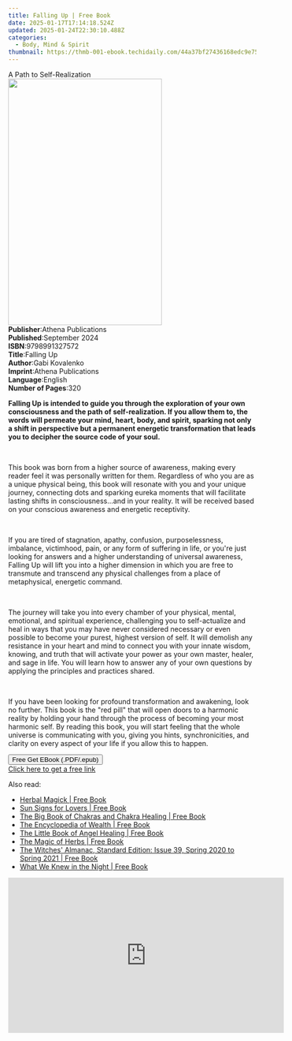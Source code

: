 ```yaml
---
title: Falling Up | Free Book
date: 2025-01-17T17:14:18.524Z
updated: 2025-01-24T22:30:10.488Z
categories:
  - Body, Mind & Spirit
thumbnail: https://thmb-001-ebook.techidaily.com/44a37bf27436168edc9e75674a8fbcd468c485566f16198e9ea18079a675cca3.jpg
---
```

<main id="book-container">
  <div class="flex flex-col">
    <div class="book-brief flex-1 py-6 px-4 sm:p-6 md:py-10 md:px-8">
      <!-- brief-->
      <div class="book-brief-main">A Path to Self-Realization</div>
    </div>
    <div
      class="book-meta-info flex-1 grid gap-4 col-start-1 col-end-3 row-start-1 sm:mb-6 sm:grid-cols-4 lg:gap-6 lg:col-start-2 lg:row-end-6 lg:row-span-6 lg:mb-0"
    >
      <div
        class="book-meta-info-left place-content-center mt-4 p-4 text-sm leading-6 col-start-2 col-span-2 dark:text-slate-400"
      >
        <img
          class="w-full h-500 object-cover rounded-lg sm:h-255 sm:col-span-2 lg:col-span-full"
          src="https://img-001-ebook.techidaily.com/ed867bc172b7f4c9324539d1d56ce9dfc961a25266e7fdad3bf01d9f21abdfcb.jpg"
          alt=""
          width="312"
          height="500"
        />
      </div>
      <div
        class="book-meta-info-right mt-2 col-start-1 row-start-2 col-span-3 self-center"
      >
        <!-- meta data  -->
        <div class="flex flex-col px-4 md:px-8">
          <div class="flex-1">
            <strong>Publisher</strong>:<span class="px-2"
              >Athena Publications</span
            >
          </div>
          <div class="flex-1">
            <strong>Published</strong>:<span class="px-2">September 2024</span>
          </div>
          <div class="flex-1">
            <strong>ISBN</strong>:<span class="px-2">9798991327572</span>
          </div>
          <div class="flex-1">
            <strong>Title</strong>:<span class="px-2">Falling Up</span>
          </div>
          <div class="flex-1">
            <strong>Author</strong>:<span class="px-2">Gabi Kovalenko</span>
          </div>
          <div class="flex-1">
            <strong>Imprint</strong>:<span class="px-2"
              >Athena Publications</span
            >
          </div>
          <div class="flex-1">
            <strong>Language</strong>:<span class="px-2">English</span>
          </div>
          <div class="flex-1">
            <strong>Number of Pages</strong>:<span class="px-2">320</span>
          </div>
        </div>
      </div>
    </div>
    <div class="book-description flex-1 py-6 px-4 sm:p-6 md:py-10 md:px-8">
      <div class="book-description-main">
        <div accordion-content="" id="description">
          <p data-sleek-node-id="930600">
            <strong
              >Falling Up is intended to guide you through the exploration of
              your own consciousness and the path of self-realization. If you
              allow them to, the words will permeate your mind, heart, body, and
              spirit, sparking not only a shift in perspective but a permanent
              energetic transformation that leads you to decipher the source
              code of your soul.
            </strong>
          </p>
          <p data-sleek-node-id="930600"><br /></p>
          <p data-sleek-node-id="930600">
            This book was born from a higher source of awareness, making every
            reader feel it was personally written for them. Regardless of who
            you are as a unique physical being, this book will resonate with you
            and your unique journey, connecting dots and sparking eureka moments
            that will facilitate lasting shifts in consciousness...and in your
            reality. It will be received based on your conscious awareness and
            energetic receptivity.
          </p>
          <p data-sleek-node-id="930600"><br /></p>
          <p data-sleek-node-id="930600">
            If you are tired of stagnation, apathy, confusion, purposelessness,
            imbalance, victimhood, pain, or any form of suffering in life, or
            you're just looking for answers and a higher understanding of
            universal awareness, Falling Up will lift you into a higher
            dimension in which you are free to transmute and transcend any
            physical challenges from a place of metaphysical, energetic command.
          </p>
          <p data-sleek-node-id="930600"><br /></p>
          <p data-sleek-node-id="930600">
            The journey will take you into every chamber of your physical,
            mental, emotional, and spiritual experience, challenging you to
            self-actualize and heal in ways that you may have never considered
            necessary or even possible to become your purest, highest version of
            self. It will demolish any resistance in your heart and mind to
            connect you with your innate wisdom, knowing, and truth that will
            activate your power as your own master, healer, and sage in life.
            You will learn how to answer any of your own questions by applying
            the principles and practices shared.
          </p>
          <p data-sleek-node-id="930600"><br /></p>
          <p data-sleek-node-id="930600">
            If you have been looking for profound transformation and awakening,
            look no further. This book is the "red pill" that will open doors to
            a harmonic reality by holding your hand through the process of
            becoming your most harmonic self. By reading this book, you will
            start feeling that the whole universe is communicating with you,
            giving you hints, synchronicities, and clarity on every aspect of
            your life if you allow this to happen.
          </p>
        </div>
        <div class="accordion-fader"></div>
      </div>
    </div>
    <div class="book-excerpts flex-1 py-6 px-4 sm:p-6 md:py-10 md:px-8"></div>
    <div
      class="book-about-author flex-1 py-6 px-4 sm:p-6 md:py-10 md:px-8"
    ></div>
    <div class="book-free-get flex-1 py-6 px-4 sm:p-6 md:py-10 md:px-8">
      <button
        id="btn-free-get"
        class="bg-blue-500 hover:bg-blue-700 text-white font-bold py-2 px-4 rounded"
      >
        Free Get EBook (.PDF/.epub)
      </button>
      <div id="countdown-display" class="px-2 text-lg mt-2"></div>
      <a
        id="free-link"
        class="hidden bg-blue-500 hover:bg-blue-700 text-white font-bold py-2 px-4 rounded"
        href="https://www.ebooks.com/en-us/book/211448712/falling-up/gabi-kovalenko/"
        target="_blank"
        >Click here to get a free link</a
      >
    </div>
    <script>
      let countdownTime = 0;
      let countdownInterval = null;
      document
        .getElementById('btn-free-get')
        .addEventListener('click', startCountdown);
      function startCountdown() {
        countdownTime = new Date().getTime() + 60000 * 3;
        countdownInterval = setInterval(updateCountdown, 1000);
        document.getElementById('btn-free-get').disabled = true;
        document
          .getElementById('btn-free-get')
          .classList.add('bg-gray-500', 'cursor-not-allowed');
      }
      function updateCountdown() {
        let currentTime = new Date().getTime();
        let timeLeft = countdownTime - currentTime;
        let secondsLeft = Math.floor(timeLeft / 1000);
        document.getElementById('countdown-display').innerHTML =
          `Remaining time: ${secondsLeft} seconds.`;
        if (secondsLeft <= 0) {
          clearInterval(countdownInterval);
          document.getElementById('btn-free-get').classList.add('hidden');
          document.getElementById('free-link').classList.remove('hidden');
          document.getElementById('countdown-display').innerHTML = '';
        }
      }
    </script>
  </div>
</main>

<ins class="adsbygoogle"
      style="display:block"
      data-ad-client="ca-pub-7571918770474297"
      data-ad-slot="8358498916"
      data-ad-format="auto"
      data-full-width-responsive="true"></ins>
    

<span class="atpl-alsoreadstyle">Also read:</span>
<div><ul>
<li><a href="https://novels-ebooks.techidaily.com/209636304-9781633411586-herbal-magick/"><u>Herbal Magick | Free Book</u></a></li>
<li><a href="https://novels-ebooks.techidaily.com/209636321-9781612834184-sun-signs-for-lovers/"><u>Sun Signs for Lovers | Free Book</u></a></li>
<li><a href="https://novels-ebooks.techidaily.com/209636309-9781633411395-the-big-book-of-chakras-and-chakra-healing/"><u>The Big Book of Chakras and Chakra Healing | Free Book</u></a></li>
<li><a href="https://novels-ebooks.techidaily.com/209636323-9781612834443-the-encyclopedia-of-wealth/"><u>The Encyclopedia of Wealth | Free Book</u></a></li>
<li><a href="https://novels-ebooks.techidaily.com/209636320-9781612834375-the-little-book-of-angel-healing/"><u>The Little Book of Angel Healing | Free Book</u></a></li>
<li><a href="https://novels-ebooks.techidaily.com/209636312-9781881098553-the-magic-of-herbs/"><u>The Magic of Herbs | Free Book</u></a></li>
<li><a href="https://novels-ebooks.techidaily.com/209636317-9781881098522-the-witches-almanac-standard-edition-issue-39-spring-2020-to-spring-2021/"><u>The Witches' Almanac, Standard Edition: Issue 39, Spring 2020 to Spring 2021 | Free Book</u></a></li>
<li><a href="https://novels-ebooks.techidaily.com/209636306-9781633411081-what-we-knew-in-the-night/"><u>What We Knew in the Night | Free Book</u></a></li>
</ul></div>

<!-- affiliate ads begin -->
<iframe width="560" height="315" src="https://www.youtube.com/embed/q4-YQ9Wjtfg?si=6afn1fydg_Wb9B8z" title="YouTube video player" frameborder="0" allow="accelerometer; autoplay; clipboard-write; encrypted-media; gyroscope; picture-in-picture; web-share" referrerpolicy="strict-origin-when-cross-origin" allowfullscreen></iframe>
<!-- affiliate ads end -->

